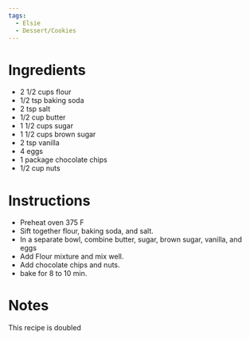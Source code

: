 ```yaml
---
tags:
  - Elsie
  - Dessert/Cookies
---
```

# Ingredients
 - 2 1/2 cups flour
 - 1/2 tsp baking soda
 - 2 tsp salt
 - 1/2 cup butter
 - 1 1/2 cups sugar
 - 1 1/2 cups brown sugar
 - 2 tsp vanilla
 - 4 eggs
 - 1 package chocolate chips
 - 1/2 cup nuts
# Instructions
- Preheat oven 375 F
- Sift together flour, baking soda, and salt.
- In a separate bowl, combine butter, sugar, brown sugar, vanilla, and eggs
- Add Flour mixture and mix well.
- Add chocolate chips and nuts.
- bake for 8 to 10 min.
# Notes
This recipe is doubled